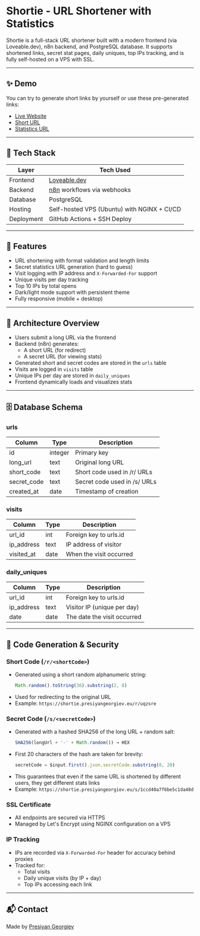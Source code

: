 # Shortie - URL Shortener with Statistics

Shortie is a full-stack URL shortener built with a modern frontend (via Loveable.dev), n8n backend, and PostgreSQL database. It supports shortened links, secret stat pages, daily uniques, top IPs tracking, and is fully self-hosted on a VPS with SSL.

---

## ✨ Demo

You can try to generate short links by yourself or use these pre-generated links:

- [Live Website](https://shortie.presiyangeorgiev.eu)
- [Short URL](https://shortie.presiyangeorgiev.eu/r/uqzsre)
- [Statistics URL](https://shortie.presiyangeorgiev.eu/s/1ccd40a7f6be5c1da48d)

---

## 🧰 Tech Stack

| Layer        | Tech Used                                        |
|--------------|--------------------------------------------------|
| Frontend     | [Loveable.dev](https://www.loveable.dev/)        |
| Backend      | [n8n](https://n8n.io/) workflows via webhooks    |
| Database     | PostgreSQL                                       |
| Hosting      | Self-hosted VPS (Ubuntu) with NGINX + CI/CD      |
| Deployment   | GitHub Actions + SSH Deploy                      |

---

## 🚀 Features

- URL shortening with format validation and length limits
- Secret statistics URL generation (hard to guess)
- Visit logging with IP address and `X-Forwarded-For` support
- Unique visits per day tracking
- Top 10 IPs by total opens
- Dark/light mode support with persistent theme
- Fully responsive (mobile + desktop)

---

## 🧠 Architecture Overview

- Users submit a long URL via the frontend
- Backend (n8n) generates:
  - A short URL (for redirect)
  - A secret URL (for viewing stats)
- Generated short and secret codes are stored in the `urls` table
- Visits are logged in `visits` table
- Unique IPs per day are stored in `daily_uniques`
- Frontend dynamically loads and visualizes stats

---

## 🗄️ Database Schema

### urls
| Column       | Type    | Description                      |
|--------------|---------|----------------------------------|
| id           | integer | Primary key                      |
| long_url     | text    | Original long URL                |
| short_code   | text    | Short code used in /r/ URLs      |
| secret_code  | text    | Secret code used in /s/ URLs     |
| created_at   | date    | Timestamp of creation            |

### visits
| Column       | Type    | Description                      |
|--------------|---------|----------------------------------|
| url_id       | int     | Foreign key to urls.id           |
| ip_address   | text    | IP address of visitor            |
| visited_at   | date    | When the visit occurred          |

### daily_uniques
| Column       | Type    | Description                      |
|--------------|---------|----------------------------------|
| url_id       | int     | Foreign key to urls.id           |
| ip_address   | text    | Visitor IP (unique per day)      |
| date         | date    | The date the visit occurred      |

---

## 🔐 Code Generation & Security

### Short Code (`/r/<shortCode>`)
- Generated using a short random alphanumeric string:
  ```js
  Math.random().toString(36).substring(2, 8)
  ```
- Used for redirecting to the original URL
- Example: `https://shortie.presiyangeorgiev.eu/r/uqzsre`

### Secret Code (`/s/<secretCode>`)
- Generated with a hashed SHA256 of the long URL + random salt:
  ```js
  SHA256(longUrl + '-' + Math.random()) → HEX
  ```
- First 20 characters of the hash are taken for brevity:
  ```js
  secretCode = $input.first().json.secretCode.substring(0, 20)
  ```
- This guarantees that even if the same URL is shortened by different users, they get different stats links
- Example: `https://shortie.presiyangeorgiev.eu/s/1ccd40a7f6be5c1da48d`

### SSL Certificate
- All endpoints are secured via HTTPS
- Managed by Let's Encrypt using NGINX configuration on a VPS

### IP Tracking
- IPs are recorded via `X-Forwarded-For` header for accuracy behind proxies
- Tracked for:
  - Total visits
  - Daily unique visits (by IP + day)
  - Top IPs accessing each link

---

## 📬 Contact

Made by [Presiyan Georgiev](https://www.linkedin.com/in/presiyan-georgiev/)
